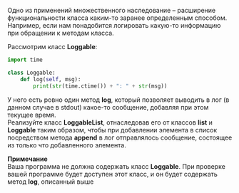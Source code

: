 Одно из применений множественного наследование – расширение функциональности класса каким-то заранее определенным способом. Например, если нам понадобится логировать какую-то информацию при обращении к методам класса.

Рассмотрим класс **Loggable**:
```python
import time

class Loggable:
    def log(self, msg):
        print(str(time.ctime()) + ": " + str(msg))
```
У него есть ровно один метод **log**, который позволяет выводить в лог 
(в данном случае в stdout) какое-то сообщение, добавляя при этом текущее время.  
Реализуйте класс **LoggableList**, отнаследовав его от классов **list** и 
**Loggable** таким образом, чтобы при добавлении элемента в список посредством 
метода **append** в лог отправлялось сообщение, состоящее из только что добавленного элемента.

**Примечание**  
Ваша программа не должна содержать класс **Loggable**. При проверке вашей программе 
будет доступен этот класс, и он будет содержать метод **log**, описанный выше